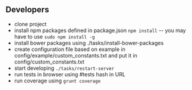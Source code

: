 ## Developers

- clone project
- install npm packages defined in package.json `npm install` -- you may have to use `sudo npm install -g`
- install bower packages using ./tasks/install-bower-packages
- create configuration file based on example in config/example/custom_constants.txt and put it in config/custom_constants.txt
- start developing `./tasks/restart-server`
- run tests in browser using #tests hash in URL
- run coverage using `grunt coverage`
